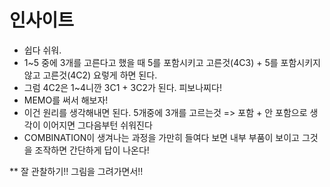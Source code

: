 # 인사이트

- 쉽다 쉬워.
- 1~5 중에 3개를 고른다고 했을 때 5를 포함시키고 고른것(4C3) + 5를 포함시키지 않고 고른것(4C2) 요렇게 하면 된다.
- 그럼 4C2은 1~4니깐 3C1 + 3C2가 된다. 피보나찌다!
- MEMO를 써서 해보자!
- 이건 원리를 생각해내면 된다. 5개중에 3개를 고르는것 => 포함 + 안 포함으로 생각이 이어지면 그다음부턴 쉬워진다
- COMBINATION이 생겨나는 과정을 가만히 들여다 보면 내부 부품이 보이고 그것을 조작하면 간단하게 답이 나온다!

\*\* 잘 관찰하기!! 그림을 그려가면서!!

